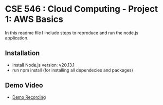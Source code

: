 # CSE 546 : Cloud Computing - Project 1: AWS Basics

In this readme file I include steps to reproduce and run the node.js application.

## Installation
- Install Node.js version: v20.13.1
- run npm install (for installing all dependecies and packages)

## Demo Video
- [Demo Recording](https://vimeo.com/1011511717)
